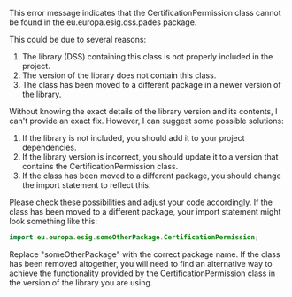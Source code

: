This error message indicates that the CertificationPermission class cannot be found in the eu.europa.esig.dss.pades package. 

This could be due to several reasons:

1. The library (DSS) containing this class is not properly included in the project.
2. The version of the library does not contain this class.
3. The class has been moved to a different package in a newer version of the library.

Without knowing the exact details of the library version and its contents, I can't provide an exact fix. However, I can suggest some possible solutions:

1. If the library is not included, you should add it to your project dependencies.
2. If the library version is incorrect, you should update it to a version that contains the CertificationPermission class.
3. If the class has been moved to a different package, you should change the import statement to reflect this.

Please check these possibilities and adjust your code accordingly. If the class has been moved to a different package, your import statement might look something like this:

```java
import eu.europa.esig.someOtherPackage.CertificationPermission;
```

Replace "someOtherPackage" with the correct package name. If the class has been removed altogether, you will need to find an alternative way to achieve the functionality provided by the CertificationPermission class in the version of the library you are using.